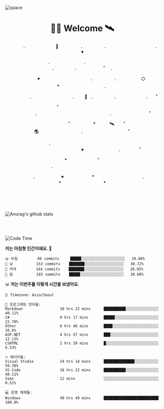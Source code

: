![space](https://user-images.githubusercontent.com/93513959/153272999-db6423b1-a80f-4b72-bf4c-7be2c9d6d328.png)



<h1 align="center">👨‍🚀 Welcome  🛰︎</h1>
<h4 align='center'>
<p align="center">　　　　.　　　　　　  　🌠　　　   　. 　　　　　.　　　　　　　　　　　  . 　　　 　       ✦     </p>
<p align="center">.　　　　　　　　.　　  　　　　  　 　　　　　　　　　　　.　　　　　.　　　　   　 ﾟ             　.        </p>
<p align="center">　　　　✦　　　　　  　　　　    　. 　　　　　.　　　　　　🌕　*　　　　　　　　　　  . 　　　 　            </p>
<p align="center">　　  　         　　. 　　　　   　 　　　.     　   　🚀　.　　　　　.　　　   　　　 .             　 ﾟ   </p>
<p align="center">　　ﾟ　　　　　　　　  　　　　   　 　　　　.　　　　　　　　　　　　　　　　　.   　　　            　  　　　ﾟ</p>
<p align="center"> 　　　　　　　ﾟ　　　 　　*　　   🛰︎　 　ﾟ　　　　🌎　　　　　　　　　　.　　　　　　　   　　  ﾟ          　   </p>
<p align="center">.　　　　　　　　　　  　　　　   　 　　　　　　　　　　　　 ✦　　　　　　　　.　   　　             ﾟ　  　　   </p>
<p align="center">　　　*　　　　　　  　ﾟ　　   　 　　　　.　　　　　　　　　　　　　　　　   　　            　  　　            </p>
<p align="center">　　　.　　　　　　✦  　　　　　   *　 　　　　　　　　　　.　　　　　　　*　　　　　   　              　  　*　  </p>

<!--[![spotify-github-profile](https://spotify-github-profile.vercel.app/api/view?uid=316vepr7x7ia45xvcuqyysvtmpfe&cover_image=true&theme=novatorem&bar_color=37bac3&bar_color_cover=false)](https://spotify-github-profile.vercel.app/api/view?uid=316vepr7x7ia45xvcuqyysvtmpfe&redirect=true)-->

</h4>

<br>
<br>
<br>


<!--![Top Langs](https://github-readme-stats.vercel.app/api/top-langs/?username=KYJKY&layout=compact&theme=tokyonight)-->


<p align="left">

![Anurag's github stats](https://github-readme-stats.vercel.app/api?username=KYJKY&show_icons=true&theme=tokyonight)

<!--<img src="https://github-readme-stats.vercel.app/api/top-langs?username=KYJKY&show_icons=true&locale=en&layout=compact&theme=radical" alt="KYJKY" />-->
<!--<img src="https://github-readme-stats.vercel.app/api?username=KYJKY&show_icons=true&locale=en&theme=radical" alt="KYJKY" />--> <br><br></p>

<!--START_SECTION:waka-->
![Code Time](http://img.shields.io/badge/Code%20Time-1%2C021%20hrs%2018%20mins-blue)

**저는 아침형 인간이에요. 🐤** 

```text
🌞 아침         98 commits     █████░░░░░░░░░░░░░░░░░░░░   19.68% 
🌆 낮　         153 commits    ███████░░░░░░░░░░░░░░░░░░   30.72% 
🌃 저녁         144 commits    ███████░░░░░░░░░░░░░░░░░░   28.92% 
🌙 밤　         103 commits    █████░░░░░░░░░░░░░░░░░░░░   20.68%

```


📊 **저는 이번주를 이렇게 시간을 보냈어요.** 

```text
⌚︎ Timezone: Asia/Seoul

💬 프로그래밍 언어들: 
Markdown                 16 hrs 22 mins      ██████████░░░░░░░░░░░░░░░   40.11% 
C#                       9 hrs 17 mins       █████░░░░░░░░░░░░░░░░░░░░   22.78% 
Other                    6 hrs 46 mins       ████░░░░░░░░░░░░░░░░░░░░░   16.6% 
ASP.NET                  4 hrs 57 mins       ███░░░░░░░░░░░░░░░░░░░░░░   12.13% 
CSHTML                   2 hrs 39 mins       █░░░░░░░░░░░░░░░░░░░░░░░░   6.53%

🔥 에디터들: 
Visual Studio            24 hrs 14 mins      ██████████████░░░░░░░░░░░   59.38% 
VS Code                  16 hrs 22 mins      ██████████░░░░░░░░░░░░░░░   40.11% 
Ssms                     12 mins             ░░░░░░░░░░░░░░░░░░░░░░░░░   0.51%

💻 운영 체제들: 
Windows                  40 hrs 49 mins      █████████████████████████   100.0%

```


<!--END_SECTION:waka-->
